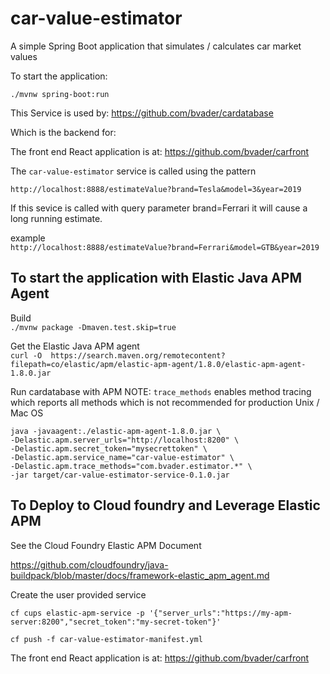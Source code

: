 # car-value-estimator

A simple Spring Boot application that simulates / calculates car market values

To start the application:

`./mvnw spring-boot:run`


This Service is used by: https://github.com/bvader/cardatabase

Which is the backend for:

The front end React application is at: https://github.com/bvader/carfront

The `car-value-estimator` service is called using the pattern

`http://localhost:8888/estimateValue?brand=Tesla&model=3&year=2019`

If this sevice is called with query parameter brand=Ferrari it will cause a long running estimate.

example  
`http://localhost:8888/estimateValue?brand=Ferrari&model=GTB&year=2019`

## To start the application with Elastic Java APM Agent

 Build  
`./mvnw package -Dmaven.test.skip=true`

Get the Elastic Java APM agent  
`curl -O  https://search.maven.org/remotecontent?filepath=co/elastic/apm/elastic-apm-agent/1.8.0/elastic-apm-agent-1.8.0.jar`

Run cardatabase with APM
NOTE: `trace_methods` enables method tracing which reports all methods which is not recommended for production
Unix / Mac OS  
```shell_session
java -javaagent:./elastic-apm-agent-1.8.0.jar \
-Delastic.apm.server_urls="http://localhost:8200" \
-Delastic.apm.secret_token="mysecrettoken" \
-Delastic.apm.service_name="car-value-estimator" \
-Delastic.apm.trace_methods="com.bvader.estimator.*" \
-jar target/car-value-estimator-service-0.1.0.jar
```

## To Deploy to Cloud foundry and Leverage Elastic APM

See the Cloud Foundry Elastic APM Document

https://github.com/cloudfoundry/java-buildpack/blob/master/docs/framework-elastic_apm_agent.md

Create the user provided service

`cf cups elastic-apm-service -p '{"server_urls":"https://my-apm-server:8200","secret_token":"my-secret-token"}'`

`cf push -f car-value-estimator-manifest.yml`

The front end React application is at: https://github.com/bvader/carfront
